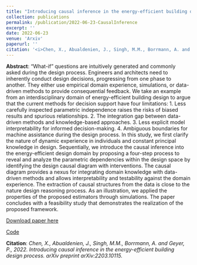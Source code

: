 ```yaml
---
title: "Introducing causal inference in the energy-efficient building design process"
collection: publications
permalink: /publication/2022-06-23-CausalInference
excerpt: ''
date: 2022-06-23
venue: 'Arxiv'
paperurl: ''
citation: '<i>Chen, X., Abualdenien, J., Singh, M.M., Borrmann, A. and Geyer, P., 2022. Introducing causal inference in the energy-efficient building design process. arXiv preprint arXiv:2203.10115.</i>'
---
```


**Abstract**: “What-if” questions are intuitively generated and commonly asked during the design process. Engineers and architects need to inherently conduct design decisions, progressing from one phase to another. They either use empirical domain experience, simulations, or data-driven methods to provide consequential feedback. We take an example from an interdisciplinary domain of energy-efficient building design to argue that the current methods for decision support have four limitations: 1. Less carefully inspected parametric independence raises the risks of biased results and spurious relationships. 2. The integration gap between data-driven methods and knowledge-based approaches. 3. Less explicit model interpretability for informed decision-making. 4. Ambiguous boundaries for machine assistance during the design process. In this study, we first clarify the nature of dynamic experience in individuals and constant principal knowledge in design. Sequentially, we introduce the causal inference into the energy-efficient design domain by proposing a four-step process to reveal and analyze the parametric dependencies within the design space by identifying the design causal diagram with interventions. The causal diagram provides a nexus for integrating domain knowledge with data-driven methods and allows interpretability and testability against the domain experience. The extraction of causal structures from the data is close to the nature design reasoning process. As an illustration, we applied the properties of the proposed estimators through simulations. The paper concludes with a feasibility study that demonstrates the realization of the proposed framework.

[Download paper here](https://arxiv.org/abs/2203.10115)

[Code](https://github.com/chenxiachan/Causal-inference-in-building-design)

**Citation**:<i> Chen, X., Abualdenien, J., Singh, M.M., Borrmann, A. and Geyer, P., 2022. Introducing causal inference in the energy-efficient building design process. arXiv preprint arXiv:2203.10115.</i>
